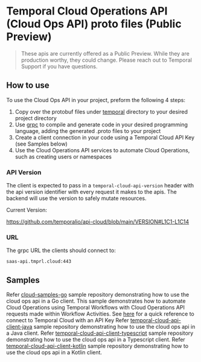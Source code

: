 # Temporal Cloud Operations API (Cloud Ops API) proto files (Public Preview)

> These apis are currently offered as a Public Preview. While they are production worthy, they could change. Please reach out to Temporal Support if you have questions.

## How to use

To use the Cloud Ops API in your project, preform the following 4 steps:
1. Copy over the protobuf files under [temporal](temporal) directory to your desired project directory
2. Use [grpc](https://grpc.io/docs/) to compile and generate code in your desired programming language, adding the generated .proto files to your project
3. Create a client connection in your code using a Temporal Cloud API Key (see Samples below)
4. Use the Cloud Operations API services to automate Cloud Operations, such as creating users or namespaces

### API Version

The client is expected to pass in a `temporal-cloud-api-version` header with the api version identifier with every request it makes to the apis. The backend will use the version to safely mutate resources.

Current Version:

https://github.com/temporalio/api-cloud/blob/main/VERSION#L1C1-L1C14

### URL

The grpc URL the clients should connect to:
```
saas-api.tmprl.cloud:443
```

## Samples

Refer [cloud-samples-go](https://github.com/temporalio/cloud-samples-go/blob/main/cmd/worker/README.md) sample repository demonstrating how to use the cloud ops api in a Go client. 
    This sample demonstrates how to automate Cloud Operations using Temporal Workflows with Cloud Operations API requests made within Workflow Activities.
    See [here](https://github.com/temporalio/cloud-samples-go/blob/60d5cbca8696c87fb184efc56f5ae117561213d2/client/api/client.go#L16) for a quick reference to connect to Temporal Cloud with an API Key
Refer [temporal-cloud-api-client-java](https://github.com/steveandroulakis/temporal-cloud-api-client-java) sample repository demonstrating how to use the cloud ops api in a Java client.
Refer [temporal-cloud-api-client-typescript](https://github.com/steveandroulakis/temporal-cloud-api-client-typescript) sample repository demonstrating how to use the cloud ops api in a Typescript client.
Refer [temporal-cloud-api-client-kotlin](https://github.com/steveandroulakis/temporal-cloud-api-client-kotlin) sample repository demonstrating how to use the cloud ops api in a Kotlin client.


